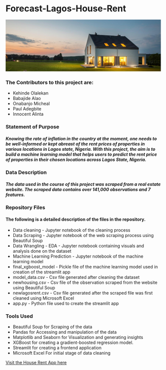 # Forecast-Lagos-House-Rent
![alt text](https://github.com/TrailBlazersNG/Lagos-House-Rent-Prediction/blob/main/image3.jpg?raw=true)
### The Contributors to this project are:
- Kehinde Olalekan
- Babajide Alao
- Onabanjo Micheal
- Paul Adegbite
- Innocent Alinta
### Statement of Purpose
##### Knowing the rate of inflation in the country at the moment, one needs to be well-informed or kept abreast of the rent prices of properties in various locations in Lagos state, Nigeria. With this project, the aim is to build a machine learning model that helps users to predict the rent price of properties in their chosen locations across Lagos State, Nigeria.
### Data Description
##### The data used in the course of this project was scraped from a real estate website. The scraped data contains over 141,000 observations and 7 features.
### Repository Files
#### The following is a detailed description of the files in the repository.
- Data cleaning - Jupyter notebook of the cleaning process
- Data Scraping - Jupyter notebook of the web scraping process using Beautiful Soup
- Data Wrangling - EDA - Jupyter notebook containing visuals and analysis done on the dataset
- Machine Learning Prediction - Jupyter notebook of the machine learning model
- final_xgboost_model - Pickle file of the machine learning model used in creation of the streamlit app
- model_data.csv - Csv file generated after cleaning the dataset
- newhousing.csv - Csv file of the observation scraped from the website using Beautiful Soup
- newlagosrent.csv - Csv file generated after the scraped file was first cleaned using Microsoft Excel
- app.py - Python file used to create the streamlit app
### Tools Used
- Beautiful Soup for Scraping of the data
- Pandas for Accessing and manipulation of the data
- Matplotlib and Seaborn for Visualization and generating insights
- XGBoost for creating a gradient-boosted regression model.
- Streamlit for creating a frontend application
- Microsoft Excel For initial stage of data cleaning

<a href="https://kennydgreat2-forecast-lagos-house-rent-app-s1d7x3.streamlitapp.com/" target="_blank">Visit the House Rent App here</a>
